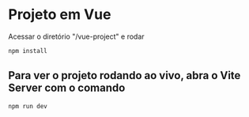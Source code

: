 # Projeto em Vue

Acessar o diretório "/vue-project" e rodar

```sh
npm install
```

## Para ver o projeto rodando ao vivo, abra o Vite Server com o comando

```sh
npm run dev
```